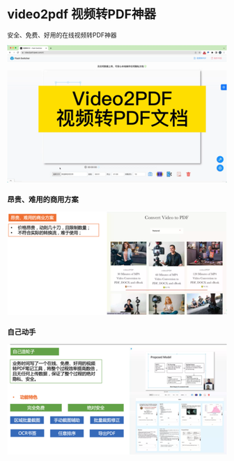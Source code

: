 # video2pdf 视频转PDF神器

安全、免费、好用的在线视频转PDF神器

![biz.png](./imgs/video2pdf%20视频转PDF神器-0001.png)

### 昂贵、难用的商用方案

![biz.png](./imgs/biz.png)

### 自己动手

![my.png](./imgs/my.png)
